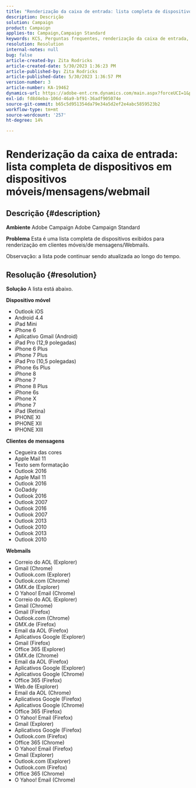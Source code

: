 ```yaml
---
title: "Renderização da caixa de entrada: lista completa de dispositivos em dispositivos móveis/mensagens/webmail"
description: Descrição
solution: Campaign
product: Campaign
applies-to: Campaign,Campaign Standard
keywords: KCS, Perguntas frequentes, renderização da caixa de entrada, conjunto completo de dispositivos, renderização entre, dispositivos móveis, cliente de mensagens, webmail, ACS, AC, Adobe Campaign, Adobe Campaign Standard
resolution: Resolution
internal-notes: null
bug: false
article-created-by: Zita Rodricks
article-created-date: 5/30/2023 1:36:23 PM
article-published-by: Zita Rodricks
article-published-date: 5/30/2023 1:36:57 PM
version-number: 3
article-number: KA-19462
dynamics-url: https://adobe-ent.crm.dynamics.com/main.aspx?forceUCI=1&pagetype=entityrecord&etn=knowledgearticle&id=f206e1f6-eefe-ed11-8f6e-6045bd0063aa
exl-id: fd8d4eba-106d-46a9-bf91-36adf905074e
source-git-commit: b65c5d951354da79e34a5d2ef2e4abc5859523b2
workflow-type: tm+mt
source-wordcount: '257'
ht-degree: 14%

---
```


# Renderização da caixa de entrada: lista completa de dispositivos em dispositivos móveis/mensagens/webmail

## Descrição {#description}


<b>Ambiente</b>
Adobe Campaign Adobe Campaign Standard

<b>Problema</b>
Esta é uma lista completa de dispositivos exibidos para renderização em clientes móveis/de mensagens/Webmails.

Observação: a lista pode continuar sendo atualizada ao longo do tempo.


## Resolução {#resolution}


<b>Solução</b>
A lista está abaixo.

<b>Dispositivo móvel</b>

- Outlook iOS
- Android 4.4
- iPad Mini
- iPhone 6
- Aplicativo Gmail (Android)
- iPad Pro (12,9 polegadas)
- iPhone 6 Plus
- iPhone 7 Plus
- iPad Pro (10,5 polegadas)
- iPhone 6s Plus
- iPhone 8
- iPhone 7
- iPhone 8 Plus
- iPhone 6s
- iPhone X
- iPhone 7
- iPad (Retina)
- IPHONE XI
- IPHONE XII
- IPHONE XIII




<b>Clientes de mensagens</b>

- Cegueira das cores
- Apple Mail 11
- Texto sem formatação
- Outlook 2016
- Apple Mail 11
- Outlook 2016
- GoDaddy
- Outlook 2016
- Outlook 2007
- Outlook 2016
- Outlook 2007
- Outlook 2013
- Outlook 2010
- Outlook 2013
- Outlook 2010




<b>Webmails</b>

- Correio do AOL (Explorer)
- Gmail (Chrome)
- Outlook.com (Explorer)
- Outlook.com (Chrome)
- GMX.de (Explorer)
- O Yahoo! Email (Chrome)
- Correio do AOL (Explorer)
- Gmail (Chrome)
- Gmail (Firefox)
- Outlook.com (Chrome)
- GMX.de (Firefox)
- Email da AOL (Firefox)
- Aplicativos Google (Explorer)
- Gmail (Firefox)
- Office 365 (Explorer)
- GMX.de (Chrome)
- Email da AOL (Firefox)
- Aplicativos Google (Explorer)
- Aplicativos Google (Chrome)
- Office 365 (Firefox)
- Web.de (Explorer)
- Email da AOL (Chrome)
- Aplicativos Google (Firefox)
- Aplicativos Google (Chrome)
- Office 365 (Firefox)
- O Yahoo! Email (Firefox)
- Gmail (Explorer)
- Aplicativos Google (Firefox)
- Outlook.com (Firefox)
- Office 365 (Chrome)
- O Yahoo! Email (Firefox)
- Gmail (Explorer)
- Outlook.com (Explorer)
- Outlook.com (Firefox)
- Office 365 (Chrome)
- O Yahoo! Email (Chrome)
